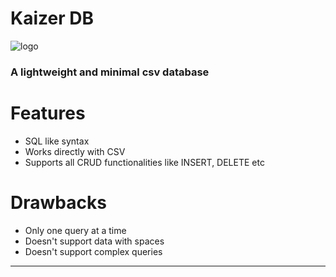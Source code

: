 # Kaizer DB
![logo](https://github.com/DarkMortal/Kaizer-DB/assets/67017303/cc9882fe-6980-4fcd-b211-bcdb5ea8d034)
### A lightweight and minimal csv database
# Features
- SQL like syntax
- Works directly with CSV
- Supports all CRUD functionalities like INSERT, DELETE etc
# Drawbacks
- Only one query at a time
- Doesn't support data with spaces
- Doesn't support complex queries
***
